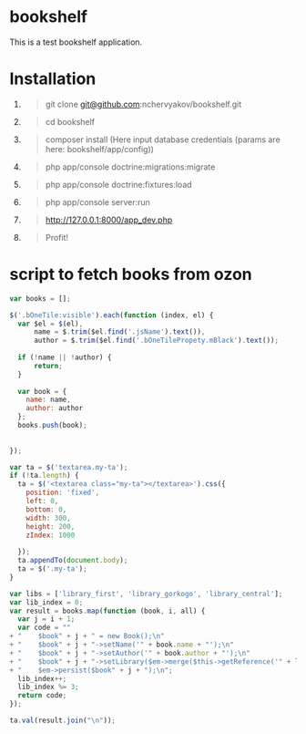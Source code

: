 bookshelf
=========
This is a test bookshelf application.

Installation
============

1. > git clone git@github.com:nchervyakov/bookshelf.git
2. > cd bookshelf
3. > composer install 
     (Here input database credentials (params are here: bookshelf/app/config))
4. > php app/console doctrine:migrations:migrate 
5. > php app/console doctrine:fixtures:load
6. > php app/console server:run
7. > http://127.0.0.1:8000/app_dev.php
8. > Profit!



script to fetch books from ozon
===============================

```javascript
var books = [];

$('.bOneTile:visible').each(function (index, el) {
  var $el = $(el),
      name = $.trim($el.find('.jsName').text()),
      author = $.trim($el.find('.bOneTilePropety.mBlack').text());
  
  if (!name || !author) {
      return;
  }
  
  var book = {
    name: name,
    author: author
  };
  books.push(book);
  
  
});

var ta = $('textarea.my-ta');
if (!ta.length) {
  ta = $('<textarea class="my-ta"></textarea>').css({
    position: 'fixed',
    left: 0,
    bottom: 0,
    width: 300,
    height: 200,
    zIndex: 1000
    
  });
  ta.appendTo(document.body);
  ta = $('.my-ta');
}

var libs = ['library_first', 'library_gorkogo', 'library_central'];
var lib_index = 0;
var result = books.map(function (book, i, all) {
  var j = i + 1;
  var code = "" 
+ "    $book" + j + " = new Book();\n"
+ "    $book" + j + "->setName('" + book.name + "');\n"
+ "    $book" + j + "->setAuthor('" + book.author + "');\n"
+ "    $book" + j + "->setLibrary($em->merge($this->getReference('" + libs[lib_index] + "')));\n"
+ "    $em->persist($book" + j + ");\n";
  lib_index++;
  lib_index %= 3;
  return code;
});

ta.val(result.join("\n"));
```